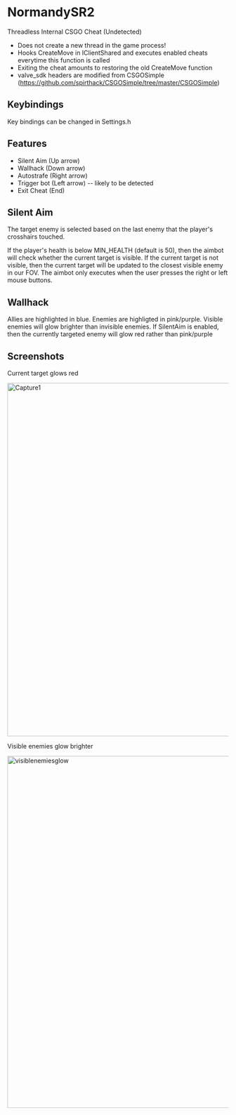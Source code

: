 # NormandySR2
Threadless Internal CSGO Cheat (Undetected)

- Does not create a new thread in the game process!
- Hooks CreateMove in IClientShared and executes enabled cheats everytime this function is called
- Exiting the cheat amounts to restoring the old CreateMove function
- valve_sdk headers are modified from CSGOSimple (https://github.com/spirthack/CSGOSimple/tree/master/CSGOSimple)

Keybindings
------------
Key bindings can be changed in Settings.h

Features
---------
- Silent Aim (Up arrow)
- Wallhack (Down arrow)
- Autostrafe (Right arrow)
- Trigger bot (Left arrow) -- likely to be detected
- Exit Cheat (End)

Silent Aim
----------
The target enemy is selected based on the last enemy that the player's crosshairs touched.

If the player's health is below MIN_HEALTH (default is 50), then the aimbot will check whether the current target is visible.
If the current target is not visible, then the current target will be updated to the closest visible enemy in our FOV.
The aimbot only executes when the user presses the right or left mouse buttons. 

Wallhack
---------
Allies are highlighted in blue.
Enemies are highligted in pink/purple.
Visible enemies will glow brighter than invisible enemies. 
If SilentAim is enabled, then the currently targeted enemy will glow red rather than pink/purple

Screenshots
------------

Current target glows red

<img width="805" alt="Capture1" src="https://user-images.githubusercontent.com/14916525/92313135-12eee380-ef96-11ea-89df-d141f3f7d9c4.PNG">

Visible enemies glow brighter

<img width="802" alt="visiblenemiesglow" src="https://user-images.githubusercontent.com/14916525/92313138-1e420f00-ef96-11ea-835d-0543e0760b5c.PNG">
